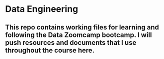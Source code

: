 # Data Engineering

## This repo contains working files for learning and following the Data Zoomcamp bootcamp. I will push resources and documents that I use throughout the course here.
